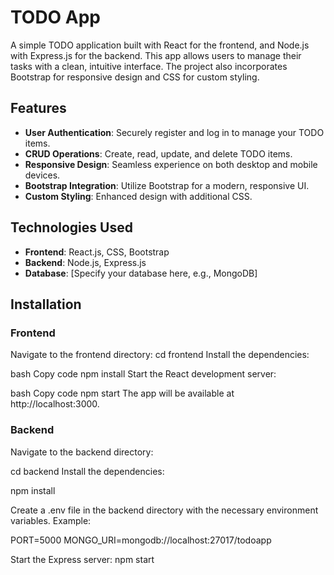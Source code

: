 # TODO App

A simple TODO application built with React for the frontend, and Node.js with Express.js for the backend. This app allows users to manage their tasks with a clean, intuitive interface. The project also incorporates Bootstrap for responsive design and CSS for custom styling.

## Features

- **User Authentication**: Securely register and log in to manage your TODO items.
- **CRUD Operations**: Create, read, update, and delete TODO items.
- **Responsive Design**: Seamless experience on both desktop and mobile devices.
- **Bootstrap Integration**: Utilize Bootstrap for a modern, responsive UI.
- **Custom Styling**: Enhanced design with additional CSS.

## Technologies Used

- **Frontend**: React.js, CSS, Bootstrap
- **Backend**: Node.js, Express.js
- **Database**: [Specify your database here, e.g., MongoDB]

## Installation

### Frontend
Navigate to the frontend directory:
   cd frontend
Install the dependencies:

bash
Copy code
npm install
Start the React development server:

bash
Copy code
npm start
The app will be available at http://localhost:3000.

### Backend
Navigate to the backend directory:

cd backend
Install the dependencies:

npm install

Create a .env file in the backend directory with the necessary environment variables. Example:

PORT=5000
MONGO_URI=mongodb://localhost:27017/todoapp

Start the Express server:
npm start
